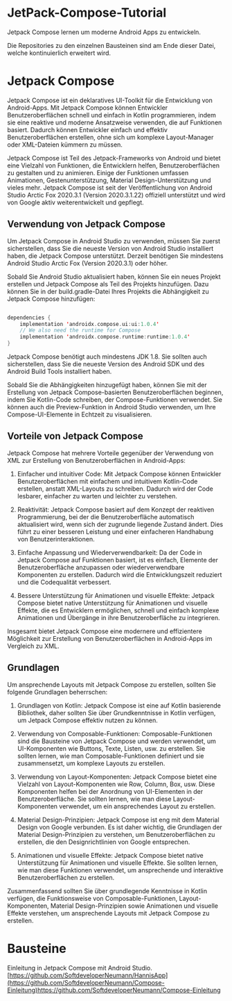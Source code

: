 # JetPack-Compose-Tutorial
Jetpack Compose lernen um moderne Android Apps zu entwickeln.

Die Repositories zu den einzelnen Bausteinen sind am Ende dieser Datei, welche kontinuierlich erweitert wird.

# Jetpack Compose

Jetpack Compose ist ein deklaratives UI-Toolkit für die Entwicklung von Android-Apps. Mit Jetpack Compose können Entwickler Benutzeroberflächen schnell und einfach in Kotlin programmieren, indem sie eine reaktive und moderne Ansatzweise verwenden, die auf Funktionen basiert. Dadurch können Entwickler einfach und effektiv Benutzeroberflächen erstellen, ohne sich um komplexe Layout-Manager oder XML-Dateien kümmern zu müssen.

Jetpack Compose ist Teil des Jetpack-Frameworks von Android und bietet eine Vielzahl von Funktionen, die Entwicklern helfen, Benutzeroberflächen zu gestalten und zu animieren. Einige der Funktionen umfassen Animationen, Gestenunterstützung, Material Design-Unterstützung und vieles mehr. Jetpack Compose ist seit der Veröffentlichung von Android Studio Arctic Fox 2020.3.1 (Version 2020.3.1.22) offiziell unterstützt und wird von Google aktiv weiterentwickelt und gepflegt.

## Verwendung von Jetpack Compose

Um Jetpack Compose in Android Studio zu verwenden, müssen Sie zuerst sicherstellen, dass Sie die neueste Version von Android Studio installiert haben, die Jetpack Compose unterstützt. Derzeit benötigen Sie mindestens Android Studio Arctic Fox (Version 2020.3.1) oder höher.

Sobald Sie Android Studio aktualisiert haben, können Sie ein neues Projekt erstellen und Jetpack Compose als Teil des Projekts hinzufügen. Dazu können Sie in der build.gradle-Datei Ihres Projekts die Abhängigkeit zu Jetpack Compose hinzufügen:

```kotlin

dependencies {
    implementation 'androidx.compose.ui:ui:1.0.4'
    // We also need the runtime for Compose
    implementation 'androidx.compose.runtime:runtime:1.0.4'
}

```

Jetpack Compose benötigt auch mindestens JDK 1.8. Sie sollten auch sicherstellen, dass Sie die neueste Version des Android SDK und des Android Build Tools installiert haben.

Sobald Sie die Abhängigkeiten hinzugefügt haben, können Sie mit der Erstellung von Jetpack Compose-basierten Benutzeroberflächen beginnen, indem Sie Kotlin-Code schreiben, der Compose-Funktionen verwendet. Sie können auch die Preview-Funktion in Android Studio verwenden, um Ihre Compose-UI-Elemente in Echtzeit zu visualisieren.

## Vorteile von Jetpack Compose

Jetpack Compose hat mehrere Vorteile gegenüber der Verwendung von XML zur Erstellung von Benutzeroberflächen in Android-Apps:

1. Einfacher und intuitiver Code: Mit Jetpack Compose können Entwickler Benutzeroberflächen mit einfachem und intuitivem Kotlin-Code erstellen, anstatt XML-Layouts zu schreiben. Dadurch wird der Code lesbarer, einfacher zu warten und leichter zu verstehen.

2. Reaktivität: Jetpack Compose basiert auf dem Konzept der reaktiven Programmierung, bei der die Benutzeroberfläche automatisch aktualisiert wird, wenn sich der zugrunde liegende Zustand ändert. Dies führt zu einer besseren Leistung und einer einfacheren Handhabung von Benutzerinteraktionen.

3. Einfache Anpassung und Wiederverwendbarkeit: Da der Code in Jetpack Compose auf Funktionen basiert, ist es einfach, Elemente der Benutzeroberfläche anzupassen oder wiederverwendbare Komponenten zu erstellen. Dadurch wird die Entwicklungszeit reduziert und die Codequalität verbessert.

4. Bessere Unterstützung für Animationen und visuelle Effekte: Jetpack Compose bietet native Unterstützung für Animationen und visuelle Effekte, die es Entwicklern ermöglichen, schnell und einfach komplexe Animationen und Übergänge in ihre Benutzeroberfläche zu integrieren.

Insgesamt bietet Jetpack Compose eine modernere und effizientere Möglichkeit zur Erstellung von Benutzeroberflächen in Android-Apps im Vergleich zu XML.

## Grundlagen

Um ansprechende Layouts mit Jetpack Compose zu erstellen, sollten Sie folgende Grundlagen beherrschen:

1. Grundlagen von Kotlin: Jetpack Compose ist eine auf Kotlin basierende Bibliothek, daher sollten Sie über Grundkenntnisse in Kotlin verfügen, um Jetpack Compose effektiv nutzen zu können.

2. Verwendung von Composable-Funktionen: Composable-Funktionen sind die Bausteine von Jetpack Compose und werden verwendet, um UI-Komponenten wie Buttons, Texte, Listen, usw. zu erstellen. Sie sollten lernen, wie man Composable-Funktionen definiert und sie zusammensetzt, um komplexe Layouts zu erstellen.

3. Verwendung von Layout-Komponenten: Jetpack Compose bietet eine Vielzahl von Layout-Komponenten wie Row, Column, Box, usw. Diese Komponenten helfen bei der Anordnung von UI-Elementen in der Benutzeroberfläche. Sie sollten lernen, wie man diese Layout-Komponenten verwendet, um ein ansprechendes Layout zu erstellen.

4. Material Design-Prinzipien: Jetpack Compose ist eng mit dem Material Design von Google verbunden. Es ist daher wichtig, die Grundlagen der Material Design-Prinzipien zu verstehen, um Benutzeroberflächen zu erstellen, die den Designrichtlinien von Google entsprechen.

5. Animationen und visuelle Effekte: Jetpack Compose bietet native Unterstützung für Animationen und visuelle Effekte. Sie sollten lernen, wie man diese Funktionen verwendet, um ansprechende und interaktive Benutzeroberflächen zu erstellen.

Zusammenfassend sollten Sie über grundlegende Kenntnisse in Kotlin verfügen, die Funktionsweise von Composable-Funktionen, Layout-Komponenten, Material Design-Prinzipien sowie Animationen und visuelle Effekte verstehen, um ansprechende Layouts mit Jetpack Compose zu erstellen.

# Bausteine

Einleitung in Jetpack Compose mit Android Studio. [https://github.com/SoftdeveloperNeumann/HannisApp](https://github.com/SoftdeveloperNeumann/Compose-Einleitung)https://github.com/SoftdeveloperNeumann/Compose-Einleitung
